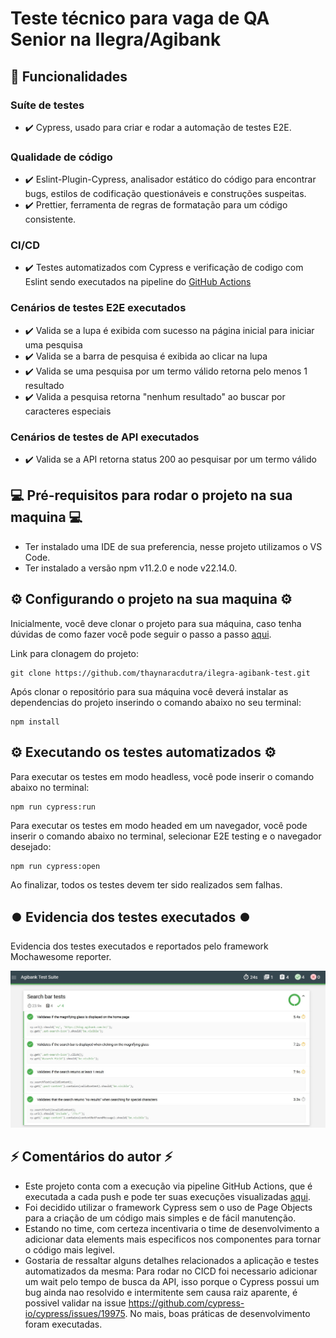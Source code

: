 # Teste técnico para vaga de QA Senior na Ilegra/Agibank

## 🚀 Funcionalidades
### Suíte de testes 
* ✔️ Cypress, usado para criar e rodar a automação de testes E2E.

### Qualidade de código
* ✔️ Eslint-Plugin-Cypress, analisador estático do código para encontrar bugs, estilos de codificação questionáveis e construções suspeitas.
* ✔️ Prettier, ferramenta de regras de formatação para um código consistente.

### CI/CD
* ✔️ Testes automatizados com Cypress e verificação de codigo com Eslint sendo executados na pipeline do [GitHub Actions](https://github.com/thaynaracdutra/ilegra-agibank-test/actions)

### Cenários de testes E2E executados
* ✔️ Valida se a lupa é exibida com sucesso na página inicial para iniciar uma pesquisa
* ✔️ Valida se a barra de pesquisa é exibida ao clicar na lupa
* ✔️ Valida se uma pesquisa por um termo válido retorna pelo menos 1 resultado
* ✔️ Valida a pesquisa retorna "nenhum resultado" ao buscar por caracteres especiais

### Cenários de testes de API executados
* ✔️ Valida se a API retorna status 200 ao pesquisar por um termo válido

## 💻 Pré-requisitos para rodar o projeto na sua maquina 💻

* Ter instalado uma IDE de sua preferencia, nesse projeto utilizamos o VS Code.
* Ter instalado a versão npm v11.2.0 e node v22.14.0.

## ⚙️ Configurando o projeto na sua maquina ⚙️

Inicialmente, você deve clonar o projeto para sua máquina, caso tenha dúvidas de como fazer você pode seguir o passo a passo [aqui](https://docs.github.com/pt/repositories/creating-and-managing-repositories/cloning-a-repository).

Link para clonagem do projeto:
```
git clone https://github.com/thaynaracdutra/ilegra-agibank-test.git
```

Após clonar o repositório para sua máquina você deverá instalar as dependencias do projeto inserindo o comando abaixo no seu terminal:
```
npm install
```

## ⚙️ Executando os testes automatizados ⚙️

Para executar os testes em modo headless, você pode inserir o comando abaixo no terminal:
```
npm run cypress:run
```

Para executar os testes em modo headed em um navegador, você pode inserir o comando abaixo no terminal, selecionar E2E testing e o navegador desejado:
```
npm run cypress:open
```

Ao finalizar, todos os testes devem ter sido realizados sem falhas.

## ⏺️ Evidencia dos testes executados ⏺️

Evidencia dos testes executados e reportados pelo framework Mochawesome reporter.
<p align="center"><img src="report/mochareport.jpg" alt="allSpecsPassed"/></p>


## ⚡ Comentários do autor ⚡

* Este projeto conta com a execução via pipeline GitHub Actions, que é executada a cada push e pode ter suas execuções visualizadas [aqui](https://github.com/thaynaracdutra/ilegra-agibank-test/actions).
* Foi decidido utilizar o framework Cypress sem o uso de Page Objects para a criação de um código mais simples e de fácil manutenção. 
* Estando no time, com certeza incentivaria o time de desenvolvimento a adicionar data elements mais especificos nos componentes para tornar o código mais legivel. 
* Gostaria de ressaltar alguns detalhes relacionados a aplicação e testes automatizados da mesma: Para rodar no CICD foi necessario adicionar um wait pelo tempo de busca da API, isso porque o Cypress possui um bug ainda nao resolvido e intermitente sem causa raiz aparente, é possivel validar na issue https://github.com/cypress-io/cypress/issues/19975. No mais, boas práticas de desenvolvimento foram executadas.